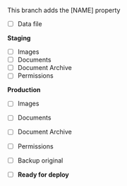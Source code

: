 This branch adds the [NAME] property

* [ ] Data file

**Staging**

* [ ] Images
* [ ] Documents
* [ ] Document Archive
* [ ] Permissions

**Production**

* [ ] Images
* [ ] Documents
* [ ] Document Archive
* [ ] Permissions

* [ ] Backup original
* [ ] **Ready for deploy**
